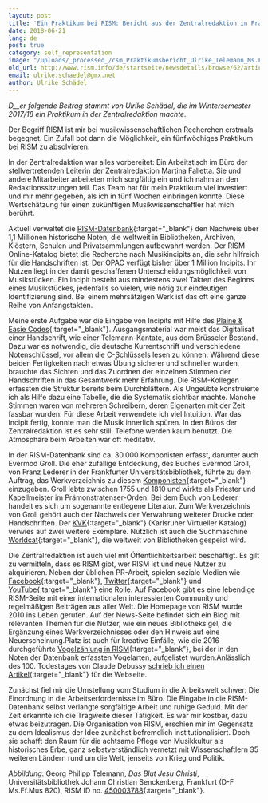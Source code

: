 ```yaml
---
layout: post
title: 'Ein Praktikum bei RISM: Bericht aus der Zentralredaktion in Frankfurt'
date: 2018-06-21
lang: de
post: true
category: self_representation
image: "/uploads/_processed_/csm_Praktikumsbericht_Ulrike_Telemann_Ms.Ff.Mus.820_ae134884a4.png"
old_url: http://www.rism.info/de/startseite/newsdetails/browse/62/article/64/a-rism-internship-report-from-the-central-office-in-frankfurt.html
email: ulrike.schaedel@gmx.net
author: Ulrike Schädel
---
```



_D__er folgende Beitrag stammt von Ulrike Schädel, die im Wintersemester 2017/18 ein Praktikum in der Zentralredaktion machte._

Der Begriff RISM ist mir bei musikwissenschaftlichen Recherchen erstmals begegnet. Ein Zufall bot dann die Möglichkeit, ein fünfwöchiges Praktikum bei RISM zu absolvieren.

In der Zentralredaktion war alles vorbereitet: Ein Arbeitstisch im Büro der stellvertretenden Leiterin der Zentralredaktion Martina Falletta. Sie und andere Mitarbeiter arbeiteten mich sorgfältig ein und ich nahm an den Redaktionssitzungen teil. Das Team hat für mein Praktikum viel investiert und mir mehr gegeben, als ich in fünf Wochen einbringen konnte. Diese Wertschätzung für einen zukünftigen Musikwissenschaftler hat mich berührt.

Aktuell verwaltet die [RISM-Datenbank](https://opac.rism.info/){:target="_blank"} den Nachweis über 1,1 Millionen historische Noten, die weltweit in Bibliotheken, Archiven, Klöstern, Schulen und Privatsammlungen aufbewahrt werden. Der RISM Online-Katalog bietet die Recherche nach Musikincipits an, die sehr hilfreich für die Handschriften ist. Der OPAC verfügt bisher über 1 Million Incipits. Ihr Nutzen liegt in der damit geschaffenen Unterscheidungsmöglichkeit von Musikstücken. Ein Incipit besteht aus mindestens zwei Takten des Beginns eines Musikstückes, jedenfalls so vielen, wie nötig zur eindeutigen Identifizierung sind. Bei einem mehrsätzigen Werk ist das oft eine ganze Reihe von Anfangstakten.

Meine erste Aufgabe war die Eingabe von Incipits mit Hilfe des [Plaine & Easie Codes](http://www.iaml.info/plaine-easie-code){:target="_blank"}. Ausgangsmaterial war meist das Digitalisat einer Handschrift, wie einer Telemann-Kantate, aus dem Brüsseler Bestand. Dazu war es notwendig, die deutsche Kurrentschrift und verschiedene Notenschlüssel, vor allem die C-Schlüssels lesen zu können. Während diese beiden Fertigkeiten nach etwas Übung sicherer und schneller wurden, brauchte das Sichten und das Zuordnen der einzelnen Stimmen der Handschriften in das Gesamtwerk mehr Erfahrung. Die RISM-Kollegen erfassten die Struktur bereits beim Durchblättern. Als Ungeübte konstruierte ich als Hilfe dazu eine Tabelle, die die Systematik sichtbar machte. Manche Stimmen waren von mehreren Schreibern, deren Eigenarten mit der Zeit fassbar wurden. Für diese Arbeit verwendete ich viel Intuition. War das Incipit fertig, konnte man die Musik innerlich spüren. In den Büros der Zentralredaktion ist es sehr still. Telefone werden kaum benutzt. Die Atmosphäre beim Arbeiten war oft meditativ.

In der RISM-Datenbank sind ca. 30.000 Komponisten erfasst, darunter auch Evermod Groll. Die eher zufällige Entdeckung, des Buches Evermod Groll, von Franz Lederer in der Frankfurter Universitätsbibliothek, führte zu dem Auftrag, das Werkverzeichnis zu diesem [Komponisten](https://opac.rism.info/search?View=rism&q=118542397){:target="_blank"} einzugeben. Groll lebte zwischen 1755 und 1810 und wirkte als Priester und Kapellmeister im Prämonstratenser-Orden. Bei dem Buch von Lederer handelt es sich um sogenannte entlegene Literatur. Zum Werkverzeichnis von Groll gehört auch der Nachweis der Verwahrung weiterer Drucke oder Handschriften. Der [KVK](https://kvk.bibliothek.kit.edu/){:target="_blank"} (Karlsruher Virtueller Katalog) verwies auf zwei weitere Exemplare. Nützlich ist auch die Suchmaschine [Worldcat](http://www.worldcat.org){:target="_blank"}, die weltweit von Bibliotheken gespeist wird.

Die Zentralredaktion ist auch viel mit Öffentlichkeitsarbeit beschäftigt. Es gilt zu vermitteln, dass es RISM gibt, wer RISM ist und neue Nutzer zu akquirieren. Neben der üblichen PR-Arbeit, spielen soziale Medien wie [Facebook](https://www.facebook.com/pages/RISM-R%C3%A9pertoire-International-des-Sources-Musicales/103775449663308){:target="_blank"}, [Twitter](https://twitter.com/RISM_music){:target="_blank"} und [YouTube](https://www.youtube.com/channel/UCWLRkiqVuq8BrYbCArubi_w){:target="_blank"} eine Rolle. Auf Facebook gibt es eine lebendige RISM-Seite mit einer internationalen interessierten Community und regelmäßigen Beiträgen aus aller Welt. Die Homepage von RISM wurde 2010 ins Leben gerufen. Auf der News-Seite befindet sich ein Blog mit relevanten Themen für die Nutzer, wie ein neues Bibliotheksigel, die Ergänzung eines Werkverzeichnisses oder den Hinweis auf eine Neuerscheinung.Platz ist auch für kreative Einfälle, wie die 2016 durchgeführte [Vogelzählung in RISM](http://www.rism.info/de/startseite/newsdetails/?tx_ttnews%5Byear%5D=2016&tx_ttnews%5Bmonth%5D=02&tx_ttnews%5BbackPid%5D=64&tx_ttnews%5Btt_news%5D=951&cHash=bb72d72a8bbaea36d98891827ecd39a0){:target="_blank"}, bei der in den Noten der Datenbank erfassten Vogelarten, aufgelistet wurden.Anlässlich des 100. Todestages von Claude Debussy [schrieb ich einen Artikel](http://www.rism.info/de/startseite/newsdetails/?tx_ttnews%5BbackPid%5D=64&tx_ttnews%5Btt_news%5D=1570&cHash=7ed09941aa55e4b8a6389a80f92ef9dc){:target="_blank"} für die Webseite.

Zunächst fiel mir die Umstellung vom Studium in die Arbeitswelt schwer: Die Einordnung in die Arbeitserfordernisse im Büro. Die Eingabe in die RISM-Datenbank selbst verlangte sorgfältige Arbeit und ruhige Geduld. Mit der Zeit erkannte ich die Tragweite dieser Tätigkeit. Es war mir kostbar, dazu etwas beizutragen. Die Organisation von RISM, erschien mir im Gegensatz zu dem Idealismus der Idee zunächst befremdlich institutionalisiert. Doch sie schafft den Raum für die achtsame Pflege von Musikkultur als historisches Erbe, ganz selbstverständlich vernetzt mit Wissenschaftlern 35 weiteren Ländern rund um die Welt, jenseits von Krieg und Politik.



_Abbildung_: Georg Philipp Telemann, _Das Blut Jesu Christi_, Universitätsbibliothek Johann Christian Senckenberg, Frankfurt (D-F Ms.Ff.Mus 820), RISM ID no. [450003788](https://opac.rism.info/search?id=450003788){:target="_blank"}.



<script type="text/javascript">var switchTo5x=true;</script><script type="text/javascript" src="http://w.sharethis.com/button/buttons.js"></script><script type="text/javascript">stLight.options({publisher: "9b601438-1ce1-49d8-bfd7-9cff5df54c17", doNotHash: false, doNotCopy: false, hashAddressBar: false});</script>